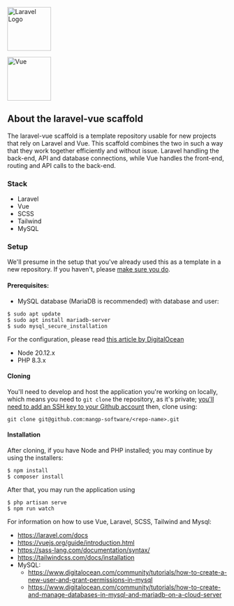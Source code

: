 <p><a href="https://laravel.com" target="_blank"><img src="https://upload.wikimedia.org/wikipedia/commons/thumb/9/9a/Laravel.svg/50px-Laravel.svg.png" width="100px" alt="Laravel Logo"></a></p>
<p><a href="vuejs.org" target="_blank"><img src="https://upload.wikimedia.org/wikipedia/commons/9/95/Vue.js_Logo_2.svg" width="100px" alt="Vue"></a></p></p>

## About the laravel-vue scaffold

The laravel-vue scaffold is a template repository usable for new projects that rely on Laravel and Vue. This scaffold combines the two in such a way that they work together efficiently and without issue. Laravel handling the back-end, API and database connections, while Vue handles the front-end, routing and API calls to the back-end.

### Stack

- Laravel
- Vue
- SCSS
- Tailwind
- MySQL

### Setup
We'll presume in the setup that you've already used this as a template in a new repository. If you haven't, please
[make sure you do](https://github.com/new?owner=mango-software&template_name=laravel-vue-scaffold&template_owner=mango-software).

#### Prerequisites:
- MySQL database (MariaDB is recommended) with database and user:
```shell
$ sudo apt update
$ sudo apt install mariadb-server
$ sudo mysql_secure_installation
```

For the configuration, please read [this article by DigitalOcean](https://www.digitalocean.com/community/tutorials/how-to-install-mariadb-on-ubuntu-22-04#step-2-configuring-mariadb)

- Node 20.12.x
- PHP 8.3.x

#### Cloning
You'll need to develop and host the application you're working on locally, which means you need to
`git clone` the repository, as it's private;
[you'll need to add an SSH key to your Github account](https://docs.github.com/en/authentication/connecting-to-github-with-ssh/adding-a-new-ssh-key-to-your-github-account)
then, clone using:
```shell
git clone git@github.com:mangp-software/<repo-name>.git
```

#### Installation
After cloning, if you have Node and PHP installed; you may continue by using the installers:
```shell
$ npm install
$ composer install
```

After that, you may run the application using
```shell
$ php artisan serve
$ npm run watch
```

For information on how to use Vue, Laravel, SCSS, Tailwind and Mysql:
- https://laravel.com/docs
- https://vuejs.org/guide/introduction.html
- https://sass-lang.com/documentation/syntax/
- https://tailwindcss.com/docs/installation
- MySQL:
  - https://www.digitalocean.com/community/tutorials/how-to-create-a-new-user-and-grant-permissions-in-mysql
  - https://www.digitalocean.com/community/tutorials/how-to-create-and-manage-databases-in-mysql-and-mariadb-on-a-cloud-server

